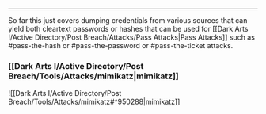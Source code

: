 -- -
So far this just covers dumping credentials from various sources that can yield both cleartext passwords or hashes that can be used for [[Dark Arts I/Active Directory/Post Breach/Attacks/Pass Attacks|Pass Attacks]] such as #pass-the-hash or #pass-the-password or #pass-the-ticket attacks. 
### [[Dark Arts I/Active Directory/Post Breach/Tools/Attacks/mimikatz|mimikatz]]
![[Dark Arts I/Active Directory/Post Breach/Tools/Attacks/mimikatz#^950288|mimikatz]]